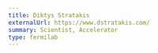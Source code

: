 ```yaml
---
title: Diktys Stratakis
externalUrl: https://www.dstratakis.com/
summary: Scientist, Accelerator
type: fermilab
---
```

